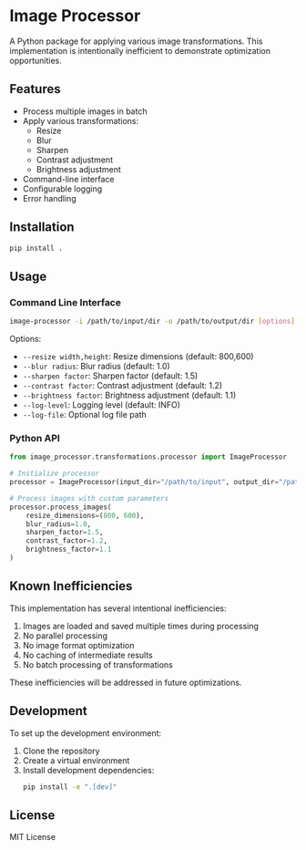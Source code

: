 # Image Processor

A Python package for applying various image transformations. This implementation is intentionally inefficient to demonstrate optimization opportunities.

## Features

- Process multiple images in batch
- Apply various transformations:
  - Resize
  - Blur
  - Sharpen
  - Contrast adjustment
  - Brightness adjustment
- Command-line interface
- Configurable logging
- Error handling

## Installation

```bash
pip install .
```

## Usage

### Command Line Interface

```bash
image-processor -i /path/to/input/dir -o /path/to/output/dir [options]
```

Options:
- `--resize width,height`: Resize dimensions (default: 800,600)
- `--blur radius`: Blur radius (default: 1.0)
- `--sharpen factor`: Sharpen factor (default: 1.5)
- `--contrast factor`: Contrast adjustment (default: 1.2)
- `--brightness factor`: Brightness adjustment (default: 1.1)
- `--log-level`: Logging level (default: INFO)
- `--log-file`: Optional log file path

### Python API

```python
from image_processor.transformations.processor import ImageProcessor

# Initialize processor
processor = ImageProcessor(input_dir="/path/to/input", output_dir="/path/to/output")

# Process images with custom parameters
processor.process_images(
    resize_dimensions=(800, 600),
    blur_radius=1.0,
    sharpen_factor=1.5,
    contrast_factor=1.2,
    brightness_factor=1.1
)
```

## Known Inefficiencies

This implementation has several intentional inefficiencies:
1. Images are loaded and saved multiple times during processing
2. No parallel processing
3. No image format optimization
4. No caching of intermediate results
5. No batch processing of transformations

These inefficiencies will be addressed in future optimizations.

## Development

To set up the development environment:

1. Clone the repository
2. Create a virtual environment
3. Install development dependencies:
   ```bash
   pip install -e ".[dev]"
   ```

## License

MIT License